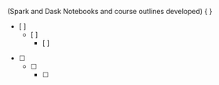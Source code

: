 (Spark and Dask Notebooks and course outlines developed) {  }
- [ ] 
  - [ ] 
    - [ ] 
- [ ] 
  - [ ] 
    - [ ] 

